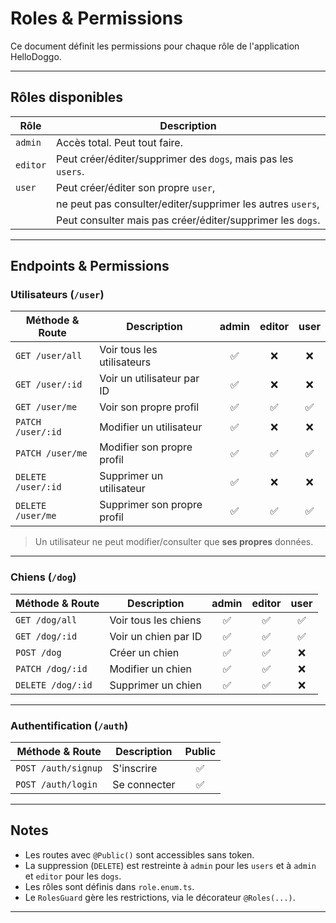 # Roles & Permissions

Ce document définit les permissions pour chaque rôle de l'application HelloDoggo.

---

## Rôles disponibles

| Rôle     | Description                                                   |
|----------|---------------------------------------------------------------|
| `admin`  | Accès total. Peut tout faire.                                 |
| `editor` | Peut créer/éditer/supprimer des `dogs`, mais pas les `users`. |
| `user`   | Peut créer/éditer son propre `user`,                          |
|          | ne peut pas consulter/editer/supprimer les autres `users`,    |
|          | Peut consulter mais pas créer/éditer/supprimer les `dogs`.    |

---

## Endpoints & Permissions

### Utilisateurs (`/user`)

| Méthode & Route           | Description                          | admin | editor | user |
|---------------------------|--------------------------------------|:-----:|:------:|:----:|
| `GET /user/all`           | Voir tous les utilisateurs           | ✅    | ❌    | ❌   |
| `GET /user/:id`           | Voir un utilisateur par ID           | ✅    | ❌    | ❌   |
| `GET /user/me`            | Voir son propre profil               | ✅    | ✅    | ✅   |
| `PATCH /user/:id`         | Modifier un utilisateur              | ✅    | ❌    | ❌   |
| `PATCH /user/me`          | Modifier son propre profil           | ✅    | ✅    | ✅   |
| `DELETE /user/:id`        | Supprimer un utilisateur             | ✅    | ❌    | ❌   |
| `DELETE /user/me`         | Supprimer son propre profil          | ✅    | ✅    | ✅   |

> Un utilisateur ne peut modifier/consulter que **ses propres** données.

---

### Chiens (`/dog`)

| Méthode & Route          | Description                    | admin | editor | user |
|--------------------------|--------------------------------|:-----:|:------:|:----:|
| `GET /dog/all`           | Voir tous les chiens           | ✅    | ✅    | ✅   |
| `GET /dog/:id`           | Voir un chien par ID           | ✅    | ✅    | ✅   |
| `POST /dog`              | Créer un chien                 | ✅    | ✅    | ❌   |
| `PATCH /dog/:id`         | Modifier un chien              | ✅    | ✅    | ❌   |
| `DELETE /dog/:id`        | Supprimer un chien             | ✅    | ✅    | ❌   |


---

### Authentification (`/auth`)

| Méthode & Route           | Description                | Public |
|---------------------------|----------------------------|:------:|
| `POST /auth/signup`       | S'inscrire                 | ✅     |
| `POST /auth/login`        | Se connecter               | ✅     |

---

## Notes

- Les routes avec `@Public()` sont accessibles sans token.
- La suppression (`DELETE`) est restreinte à `admin` pour les `users` et à `admin` et `editor` pour les `dogs`.
- Les rôles sont définis dans `role.enum.ts`.
- Le `RolesGuard` gère les restrictions, via le décorateur `@Roles(...)`.

---


